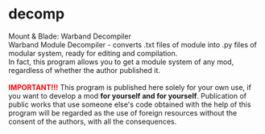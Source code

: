 # decomp
Mount &amp; Blade: Warband Decompiler
<br>Warband Module Decompiler - converts .txt files of module into .py files of modular system, ready for editing and compilation.
<br>In fact, this program allows you to get a module system of any mod, regardless of whether the author published it.<br>
<br>
<font color="red"><b>IMPORTANT!!!</b></font> This program is published here solely for your own use, if you want to develop a mod <b>for yourself and for yourself</b>. Publication of public works that use someone else's code obtained with the help of this program will be regarded as the use of foreign resources without the consent of the authors, with all the consequences.<br>

